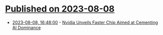 # [Published on 2023-08-08](index.md)

* [2023-08-08, 16:48:00](https://hardware.slashdot.org/story/23/08/08/1648233/nvidia-unveils-faster-chip-aimed-at-cementing-ai-dominance?utm_source=rss1.0mainlinkanon&utm_medium=feed) - [Nvidia Unveils Faster Chip Aimed at Cementing AI Dominance](https://hardware.slashdot.org/story/23/08/08/1648233/nvidia-unveils-faster-chip-aimed-at-cementing-ai-dominance?utm_source=rss1.0mainlinkanon&utm_medium=feed)
